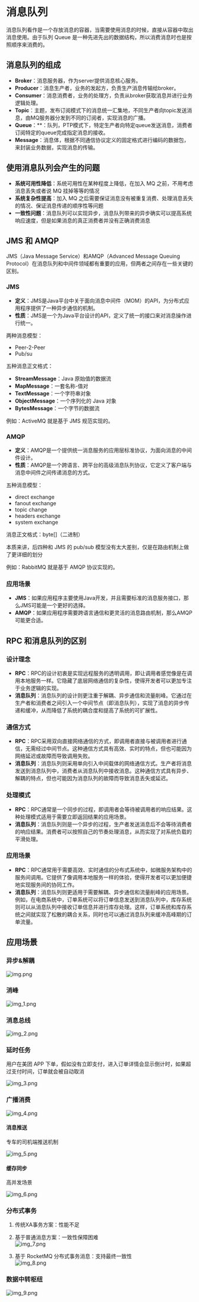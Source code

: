 # 消息队列

消息队列看作是一个存放消息的容器，当需要使用消息的时候，直接从容器中取出消息使用。由于队列 Queue 是一种先进先出的数据结构，所以消费消息时也是按照顺序来消费的。

## 消息队列的组成
- **Broker**：消息服务器，作为server提供消息核心服务。
- **Producer**：消息生产者，业务的发起方，负责生产消息传输给broker。
- **Consumer**：消息消费者，业务的处理方，负责从broker获取消息并进行业务逻辑处理。
- **Topic**：主题，发布订阅模式下的消息统一汇集地，不同生产者向topic发送消息，由MQ服务器分发到不同的订阅者，实现消息的广播。
- **Queue**：**：队列，PTP模式下，特定生产者向特定queue发送消息，消费者订阅特定的queue完成指定消息的接收。
- **Message**：消息体，根据不同通信协议定义的固定格式进行编码的数据包，来封装业务数据，实现消息的传输。

## 使用消息队列会产生的问题
- **系统可用性降低**：系统可用性在某种程度上降低，在加入 MQ 之前，不用考虑消息丢失或者说 MQ 挂掉等等的情况
- **系统复杂性提高**：加入 MQ 之后需要保证消息没有被重复消费、处理消息丢失的情况、保证消息传递的顺序性等问题
- **一致性问题**：消息队列可以实现异步，消息队列带来的异步确实可以提高系统响应速度，但是如果消息的真正消费者并没有正确消费消息

## JMS 和 AMQP

JMS（Java Message Service）和AMQP（Advanced Message Queuing Protocol）在消息队列和中间件领域都有重要的应用，但两者之间存在一些关键的区别。

### JMS

- **定义**：JMS是Java平台中关于面向消息中间件（MOM）的API，为分布式应用程序提供了一种异步通信的机制。
- **性质**：JMS是一个为Java平台设计的API，定义了统一的接口来对消息操作进行统一。

两种消息模型：
- Peer-2-Peer
- Pub/su

五种消息正文格式：
- **StreamMessage**：Java 原始值的数据流
- **MapMessage**：一套名称-值对
- **TextMessage**：一个字符串对象
- **ObjectMessage**：一个序列化的 Java 对象
- **BytesMessage**：一个字节的数据流

例如：ActiveMQ 就是基于 JMS 规范实现的。

### AMQP

- **定义**：AMQP是一个提供统一消息服务的应用层标准协议，为面向消息的中间件设计。
- **性质**：AMQP是一个跨语言、跨平台的高级消息队列协议，它定义了客户端与消息中间件之间传递消息的方式。

五种消息模型：
- direct exchange
- fanout exchange
- topic change
- headers exchange
- system exchange

消息正文格式：byte[]（二进制）

本质来讲，后四种和 JMS 的 pub/sub 模型没有太大差别，仅是在路由机制上做了更详细的划分

例如：RabbitMQ 就是基于 AMQP 协议实现的。

### 应用场景
- **JMS**：如果应用程序主要使用Java开发，并且需要标准的消息服务接口，那么JMS可能是一个更好的选择。
- **AMQP**：如果应用程序需要跨语言通信和更灵活的消息路由机制，那么AMQP可能更合适。

## RPC 和消息队列的区别

### 设计理念
- **RPC**：RPC的设计初衷是实现远程服务的透明调用，即让调用者感觉像是在调用本地服务一样。它隐藏了底层网络通信的复杂性，使得开发者可以更加专注于业务逻辑的实现。
- **消息队列**：消息队列的设计则更注重于解耦、异步通信和流量削峰。它通过在生产者和消费者之间引入一个中间节点（即消息队列），实现了消息的异步传递和缓冲，从而降低了系统的耦合度和提高了系统的可扩展性。
### 通信方式
- **RPC**：RPC采用双向直接网络通信的方式，即调用者直接与被调用者进行通信，无需经过中间节点。这种通信方式具有高效、实时的特点，但也可能因为网络延迟或故障而导致调用失败。
- **消息队列**：消息队列则采用单向引入中间载体的网络通信方式。生产者将消息发送到消息队列中，消费者从消息队列中接收消息。这种通信方式具有异步、解耦的特点，但也可能因为消息队列的故障而导致消息丢失或延迟。
### 处理模式
- **RPC**：RPC通常是一个同步的过程，即调用者会等待被调用者的响应结果。这种处理模式适用于需要立即返回结果的应用场景。
- **消息队列**：消息队列则是一个异步的过程，生产者发送消息后不会等待消费者的响应结果。消费者可以按照自己的节奏处理消息，从而实现了对系统负载的平滑处理。
### 应用场景
- **RPC**：RPC通常用于需要高效、实时通信的分布式系统中，如微服务架构中的服务间调用。它提供了像调用本地服务一样的体验，使得开发者可以更加便捷地实现服务间的协同工作。
- **消息队列**：消息队列则更适用于需要解耦、异步通信和流量削峰的应用场景。例如，在电商系统中，订单系统可以将订单信息发送到消息队列中，库存系统则可以从消息队列中接收订单信息并进行库存处理。这样，订单系统和库存系统之间就实现了松散的耦合关系，同时也可以通过消息队列来缓冲高峰期的订单流量。

## 应用场景

### 异步&解耦
![img.png](img.png)

### 消峰
![img_1.png](img_1.png)

### 消息总线
![img_2.png](img_2.png)

### 延时任务
用户在美团 APP 下单，假如没有立即支付，进入订单详情会显示倒计时，如果超过支付时间，订单就会被自动取消

![img_3.png](img_3.png)

### 广播消费
![img_4.png](img_4.png)

#### 消息推送
专车的司机端推送机制

![img_5.png](img_5.png)

#### 缓存同步
高并发场景

![img_6.png](img_6.png)

### 分布式事务
1. 传统XA事务方案：性能不足

2. 基于普通消息方案：一致性保障困难  
![img_7.png](img_7.png)

3. 基于 RocketMQ 分布式事务消息：支持最终一致性  
![img_8.png](img_8.png)

### 数据中转枢纽
![img_9.png](img_9.png)